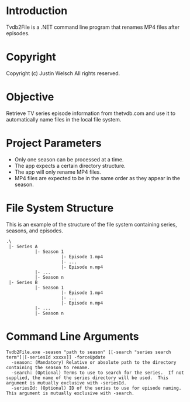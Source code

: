 # Introduction
Tvdb2File is a .NET command line program that renames MP4 files after episodes.

# Copyright
Copyright (c) Justin Welsch
All rights reserved.

# Objective
Retrieve TV series episode information from thetvdb.com and use it to automatically name files in the local file system.

# Project Parameters
- Only one season can be processed at a time.
- The app expects a certain directory structure.
- The app will only rename MP4 files.
- MP4 files are expected to be in the same order as they appear in the season.

# File System Structure
This is an example of the structure of the file system containing series, seasons, and episodes.

```
.\
 |- Series A
           |- Season 1
                     |- Episode 1.mp4
                     |- ...
                     |- Episode n.mp4
           |- ...
           |- Season n
 |- Series B
           |- Season 1
                     |- Episode 1.mp4
                     |- ...
                     |- Episode n.mp4
           |- ...
           |- Season n
```

# Command Line Arguments

```
Tvdb2File.exe -season "path to season" [[-search "series search term"]|[-seriesId xxxxx]] -forceUpdate
  -season: (Mandatory) Relative or absolute path to the directory containing the season to rename.
  -search: (Optional) Terms to use to search for the series.  If not supplied, the name of the series directory will be used.  This argument is mutually exclusive with -seriesId.
  -seriesId: (Optional) ID of the series to use for episode naming.  This argument is mutually exclusive with -search.
```

